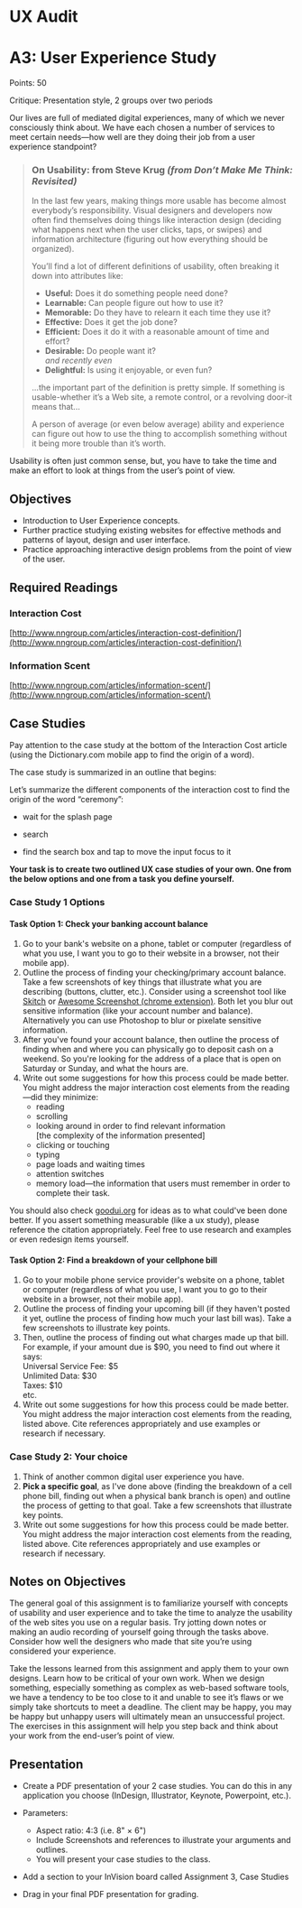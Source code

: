 # UX Audit

# A3: User Experience Study

Points: 50

Critique: Presentation style, 2 groups over two periods

Our lives are full of mediated digital experiences, many of which we never consciously think about. We have each chosen a number of services to meet certain needs—how well are they doing their job from a user experience standpoint?

> ### On Usability: from Steve Krug _(from Don’t Make Me Think: Revisited)_
> 
> In the last few years, making things more usable has become almost everybody’s responsibility. Visual designers and developers now often find themselves doing things like interaction design (deciding what happens next when the user clicks, taps, or swipes) and information architecture (figuring out how everything should be organized).
> 
> You’ll find a lot of different definitions of usability, often breaking it down into attributes like:
> 
> *   **Useful:** Does it do something people need done?
> *   **Learnable:** Can people figure out how to use it?
> *   **Memorable:** Do they have to relearn it each time they use it?
> *   **Effective:** Does it get the job done?
> *   **Efficient:** Does it do it with a reasonable amount of time and effort?
> *   **Desirable:** Do people want it?  
>     _and recently even_
> *   **Delightful:** Is using it enjoyable, or even fun?
> 
> ...the important part of the definition is pretty simple. If something is usable-whether it’s a Web site, a remote control, or a revolving door-it means that...
> 
> A person of average (or even below average) ability and experience can figure out how to use the thing to accomplish something without it being more trouble than it’s worth.

Usability is often just common sense, but, you have to take the time and make an effort to look at things from the user’s point of view.

## Objectives

*   Introduction to User Experience concepts.
*   Further practice studying existing websites for effective methods and patterns of layout, design and user interface.
*   Practice approaching interactive design problems from the point of view of the user.

## Required Readings

### Interaction Cost

[http://www.nngroup.com/articles/interaction-cost-definition/](http://www.nngroup.com/articles/interaction-cost-definition/)

### Information Scent

[http://www.nngroup.com/articles/information-scent/](http://www.nngroup.com/articles/information-scent/)

## Case Studies

Pay attention to the case study at the bottom of the Interaction Cost article (using the Dictionary.com mobile app to find the origin of a word).

The case study is summarized in an outline that begins:

Let’s summarize the different components of the interaction cost to find the origin of the word “ceremony”:

*   wait for the splash page
*   search

*   find the search box and tap to move the input focus to it

**Your task is to create two outlined UX case studies of your own. One from the below options and one from a task you define yourself.**

### Case Study 1 Options

#### Task Option 1: Check your banking account balance

1.  Go to your bank's website on a phone, tablet or computer (regardless of what you use, I want you to go to their website in a browser, not their mobile app).
2.  Outline the process of finding your checking/primary account balance. Take a few screenshots of key things that illustrate what you are describing (buttons, clutter, etc.). Consider using a screenshot tool like [Skitch](https://evernote.com/skitch/) or [Awesome Screenshot (chrome extension)](https://www.awesomescreenshot.com/). Both let you blur out sensitive information (like your account number and balance). Alternatively you can use Photoshop to blur or pixelate sensitive information.
3.  After you've found your account balance, then outline the process of finding when and where you can physically go to deposit cash on a weekend. So you're looking for the address of a place that is open on Saturday or Sunday, and what the hours are.
4.  Write out some suggestions for how this process could be made better. You might address the major interaction cost elements from the reading—did they minimize:
    *   reading
    *   scrolling
    *   looking around in order to find relevant information  
        [the complexity of the information presented]
    *   clicking or touching
    *   typing
    *   page loads and waiting times
    *   attention switches
    *   memory load—the information that users must remember in order to complete their task.

You should also check [goodui.org](http://goodui.org/) for ideas as to what could've been done better. If you assert something measurable (like a ux study), please reference the citation appropriately. Feel free to use research and examples or even redesign items yourself.

#### Task Option 2: Find a breakdown of your cellphone bill

1.  Go to your mobile phone service provider's website on a phone, tablet or computer (regardless of what you use, I want you to go to their website in a browser, not their mobile app).
2.  Outline the process of finding your upcoming bill (if they haven't posted it yet, outline the process of finding how much your last bill was). Take a few screenshots to illustrate key points.
3.  Then, outline the process of finding out what charges made up that bill.  
    For example, if your amount due is $90, you need to find out where it says:  
    Universal Service Fee: $5  
    Unlimited Data: $30  
    Taxes: $10  
    etc.
4.  Write out some suggestions for how this process could be made better. You might address the major interaction cost elements from the reading, listed above. Cite references appropriately and use examples or research if necessary.

### Case Study 2: Your choice

1.  Think of another common digital user experience you have.
2.  **Pick a specific goal**, as I've done above (finding the breakdown of a cell phone bill, finding out when a physical bank branch is open) and outline the process of getting to that goal. Take a few screenshots that illustrate key points.
3.  Write out some suggestions for how this process could be made better. You might address the major interaction cost elements from the reading, listed above. Cite references appropriately and use examples or research if necessary.

## Notes on Objectives

The general goal of this assignment is to familiarize yourself with concepts of usability and user experience and to take the time to analyze the usability of the web sites you use on a regular basis. Try jotting down notes or making an audio recording of yourself going through the tasks above. Consider how well the designers who made that site you’re using considered your experience.

Take the lessons learned from this assignment and apply them to your own designs. Learn how to be critical of your own work. When we design something, especially something as complex as web-based software tools, we have a tendency to be too close to it and unable to see it’s flaws or we simply take shortcuts to meet a deadline. The client may be happy, you may be happy but unhappy users will ultimately mean an unsuccessful project. The exercises in this assignment will help you step back and think about your work from the end-user’s point of view.

## Presentation

*   Create a PDF presentation of your 2 case studies. You can do this in any application you choose (InDesign, Illustrator, Keynote, Powerpoint, etc.).
*   Parameters:
    *   Aspect ratio: 4:3 (i.e. 8" × 6")
    *   Include Screenshots and references to illustrate your arguments and outlines.
    *   You will present your case studies to the class.

*   Add a section to your InVision board called Assignment 3, Case Studies
*   Drag in your final PDF presentation for grading.

